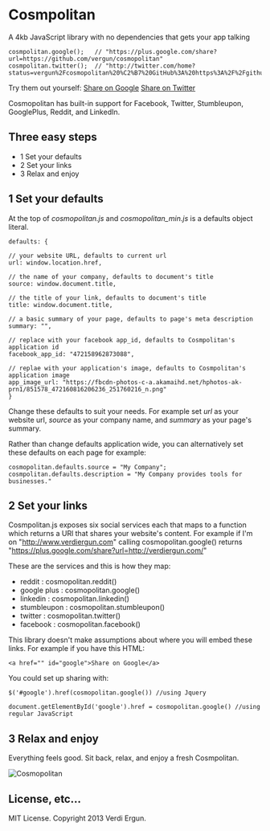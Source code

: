 Cosmpolitan
==============
A 4kb JavaScript library with no dependencies that gets your app talking

    cosmpolitan.google();   // "https://plus.google.com/share?url=https://github.com/vergun/cosmopolitan"
    cosmpolitan.twitter();  // "http://twitter.com/home?status=vergun%2Fcosmopolitan%20%C2%B7%20GitHub%3A%20https%3A%2F%2Fgithub.com%2Fvergun%2Fcosmopolitan"

Try them out yourself:
   <a href="https://plus.google.com/share?url=https://github.com/vergun/cosmopolitan">Share on Google</a>
   <a href="http://twitter.com/home?status=vergun%2Fcosmopolitan%20%C2%B7%20GitHub%3A%20https%3A%2F%2Fgithub.com%2Fvergun%2Fcosmopolitan">Share on Twitter</a>

Cosmopolitan has built-in support for Facebook, Twitter, Stumbleupon, GooglePlus, Reddit, and LinkedIn.

Three easy steps
--------------

- 1 Set your defaults
- 2 Set your links
- 3 Relax and enjoy

1 Set your defaults
--------------
At the top of *cosmopolitan.js* and *cosmopolitan_min.js* is a defaults object literal.

    defaults: {
    
    // your website URL, defaults to current url
    url: window.location.href,
    
    // the name of your company, defaults to document's title
    source: window.document.title,
    
    // the title of your link, defaults to document's title
    title: window.document.title,
    
    // a basic summary of your page, defaults to page's meta description
    summary: "",
    
    // replace with your facebook app_id, defaults to Cosmpolitan's application id
    facebook_app_id: "472158962873088", 
    
    // replae with your application's image, defaults to Cosmpolitan's application image
    app_image_url: "https://fbcdn-photos-c-a.akamaihd.net/hphotos-ak-prn1/851578_472160816206236_251760216_n.png"
    }

Change these defaults to suit your needs. For example set *url* as your website url, *source* as your company name, and *summary* as your page's summary. 
  
Rather than change defaults application wide, you can alternatively set these defaults on each page for example:

    cosmopolitan.defaults.source = "My Company";
    cosmpolitan.defaults.description = "My Company provides tools for businesses."
  
2 Set your links
--------------

Cosmpolitan.js exposes six social services each that maps to a function which returns a URl that shares your website's content. For example if I'm on "http://www.verdiergun.com" calling cosmopolitan.google() returns "https://plus.google.com/share?url=http://verdiergun.com/"

These are the services and this is how they map:

- reddit      : cosmopolitan.reddit()
- google plus : cosmopolitan.google()
- linkedin    : cosmopolitan.linkedin()
- stumbleupon : cosmopolitan.stumbleupon()
- twitter     : cosmopolitan.twitter()
- facebook    : cosmopolitan.facebook()

This library doesn't make assumptions about where you will embed these links. For example if you have this HTML:

    <a href="" id="google">Share on Google</a>

You could set up sharing with:

    $('#google').href(cosmopolitan.google()) //using Jquery
  
    document.getElementById('google').href = cosmopolitan.google() //using regular JavaScript
  
  
3 Relax and enjoy
--------------

Everything feels good. Sit back, relax, and enjoy a fresh Cosmpolitan.

<img src="https://fbcdn-photos-c-a.akamaihd.net/hphotos-ak-prn1/851578_472160816206236_251760216_n.png" alt="Cosmopolitan" />

License, etc...
--------------
MIT License. Copyright 2013 Verdi Ergun.

  


  



